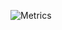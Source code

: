 ![Metrics](https://metrics.lecoq.io/soehlert?template=classic&isocalendar=1&languages=1&lines=1&projects=1&isocalendar.duration=full-year&languages.colors=github&languages.threshold=0%25&projects.limit=4&projects.descriptions=false&config.timezone=America%2FChicago)

